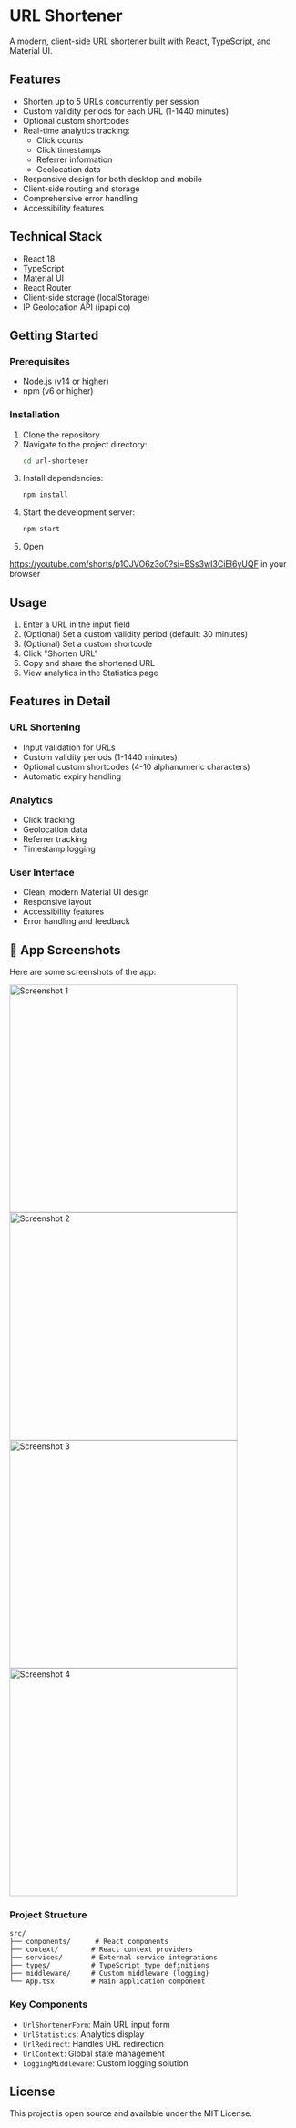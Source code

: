 # URL Shortener

A modern, client-side URL shortener built with React, TypeScript, and Material UI.

## Features

- Shorten up to 5 URLs concurrently per session
- Custom validity periods for each URL (1-1440 minutes)
- Optional custom shortcodes
- Real-time analytics tracking:
  - Click counts
  - Click timestamps
  - Referrer information
  - Geolocation data
- Responsive design for both desktop and mobile
- Client-side routing and storage
- Comprehensive error handling
- Accessibility features

## Technical Stack

- React 18
- TypeScript
- Material UI
- React Router
- Client-side storage (localStorage)
- IP Geolocation API (ipapi.co)

## Getting Started

### Prerequisites

- Node.js (v14 or higher)
- npm (v6 or higher)

### Installation

1. Clone the repository
2. Navigate to the project directory:
   ```bash
   cd url-shortener
   ```
3. Install dependencies:
   ```bash
   npm install
   ```
4. Start the development server:
   ```bash
   npm start
   ```
5. Open 

https://youtube.com/shorts/p1OJVO6z3o0?si=BSs3wI3CiEI6yUQF
in your browser

## Usage

1. Enter a URL in the input field
2. (Optional) Set a custom validity period (default: 30 minutes)
3. (Optional) Set a custom shortcode
4. Click "Shorten URL"
5. Copy and share the shortened URL
6. View analytics in the Statistics page

## Features in Detail

### URL Shortening
- Input validation for URLs
- Custom validity periods (1-1440 minutes)
- Optional custom shortcodes (4-10 alphanumeric characters)
- Automatic expiry handling

### Analytics
- Click tracking
- Geolocation data
- Referrer tracking
- Timestamp logging

### User Interface
- Clean, modern Material UI design
- Responsive layout
- Accessibility features
- Error handling and feedback

## 📸 App Screenshots

Here are some screenshots of the app:

<img src="https://github.com/user-attachments/assets/53a668a5-f87b-462c-ad88-c4d4e59f7bd0" alt="Screenshot 1" width="400"/>
<br/>
<img src="https://github.com/user-attachments/assets/a74dc580-b105-4e29-9cb6-0f25fcb5f523" alt="Screenshot 2" width="400"/>
<br/>
<img src="https://github.com/user-attachments/assets/79857f37-d97b-4b11-b2d9-b8c38fdbe7c3" alt="Screenshot 3" width="400"/>
<br/>
<img src="https://github.com/user-attachments/assets/f3d4c621-5480-469c-8630-fb9a16d18608" alt="Screenshot 4" width="400"/>




### Project Structure

```
src/
├── components/      # React components
├── context/        # React context providers
├── services/       # External service integrations
├── types/          # TypeScript type definitions
├── middleware/     # Custom middleware (logging)
└── App.tsx         # Main application component
```

### Key Components

- `UrlShortenerForm`: Main URL input form
- `UrlStatistics`: Analytics display
- `UrlRedirect`: Handles URL redirection
- `UrlContext`: Global state management
- `LoggingMiddleware`: Custom logging solution

## License

This project is open source and available under the MIT License.
